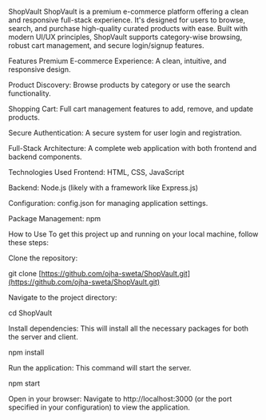 ShopVault
ShopVault is a premium e-commerce platform offering a clean and responsive full-stack experience. It's designed for users to browse, search, and purchase high-quality curated products with ease. Built with modern UI/UX principles, ShopVault supports category-wise browsing, robust cart management, and secure login/signup features.

Features
Premium E-commerce Experience: A clean, intuitive, and responsive design.

Product Discovery: Browse products by category or use the search functionality.

Shopping Cart: Full cart management features to add, remove, and update products.

Secure Authentication: A secure system for user login and registration.

Full-Stack Architecture: A complete web application with both frontend and backend components.

Technologies Used
Frontend: HTML, CSS, JavaScript

Backend: Node.js (likely with a framework like Express.js)

Configuration: config.json for managing application settings.

Package Management: npm

How to Use
To get this project up and running on your local machine, follow these steps:

Clone the repository:

git clone [https://github.com/ojha-sweta/ShopVault.git](https://github.com/ojha-sweta/ShopVault.git)

Navigate to the project directory:

cd ShopVault

Install dependencies:
This will install all the necessary packages for both the server and client.

npm install

Run the application:
This command will start the server.

npm start

Open in your browser:
Navigate to http://localhost:3000 (or the port specified in your configuration) to view the application.
